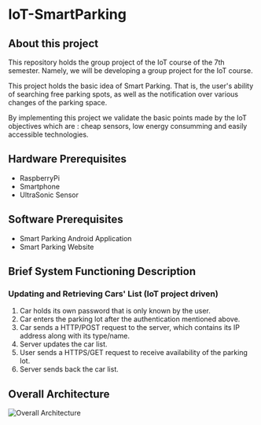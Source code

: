 # IoT-SmartParking
## About this project
This repository holds the group project of the IoT course of the 7th semester. Namely, we will be developing a group project for the IoT course.

This project holds the basic idea of Smart Parking. That is, the user's ability of searching free parking spots, as well as the notification over various changes of the parking space.

By implementing this project we validate the basic points made by the IoT objectives which are : cheap sensors, low energy consumming and easily accessible technologies.

## Hardware Prerequisites
- RaspberryPi
- Smartphone 
- UltraSonic Sensor

## Software Prerequisites
- Smart Parking Android Application
- Smart Parking Website

## Brief System Functioning Description 

### Updating and Retrieving Cars' List (IoT project driven)
1. Car holds its own password that is only known by the user.
2. Car enters the parking lot after the authentication mentioned above.
3. Car sends a HTTP/POST request to the server, which contains its IP address along with its type/name.
4. Server updates the car list.
5. User sends a HTTPS/GET request to receive availability of the parking lot.
6. Server sends back the car list.


## Overall Architecture 
![Overall Architecture](https://user-images.githubusercontent.com/75671329/142731802-6fcb20df-bad0-4dd8-96cc-cb1e7e298582.png)
